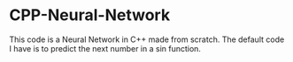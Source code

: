 # CPP-Neural-Network
This code is a Neural Network in C++ made from scratch. The default code I have is to predict the next number in a sin function. 
